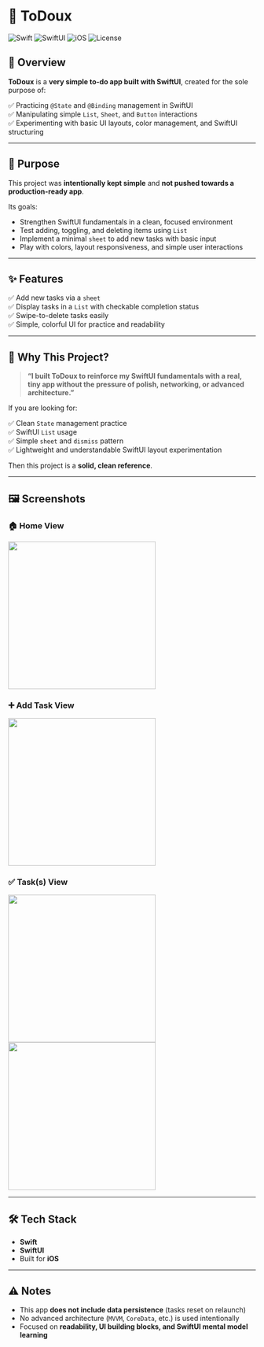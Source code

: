 # 📝 ToDoux

![Swift](https://img.shields.io/badge/Swift-5.9-orange?logo=swift)
![SwiftUI](https://img.shields.io/badge/SwiftUI-%20-blue?logo=swift)
![iOS](https://img.shields.io/badge/iOS-17-lightgrey?logo=apple)
![License](https://img.shields.io/badge/License-MIT-green)

## 📌 Overview

**ToDoux** is a **very simple to-do app built with SwiftUI**, created for the sole purpose of:

✅ Practicing `@State` and `@Binding` management in SwiftUI  
✅ Manipulating simple `List`, `Sheet`, and `Button` interactions  
✅ Experimenting with basic UI layouts, color management, and SwiftUI structuring

---

## 🎯 Purpose

This project was **intentionally kept simple** and **not pushed towards a production-ready app**.

Its goals:

- Strengthen SwiftUI fundamentals in a clean, focused environment
- Test adding, toggling, and deleting items using `List`
- Implement a minimal `sheet` to add new tasks with basic input
- Play with colors, layout responsiveness, and simple user interactions

---

## ✨ Features

✅ Add new tasks via a `sheet`  
✅ Display tasks in a `List` with checkable completion status  
✅ Swipe-to-delete tasks easily  
✅ Simple, colorful UI for practice and readability

---

## 🤔 Why This Project?

> **“I built ToDoux to reinforce my SwiftUI fundamentals with a real, tiny app without the pressure of polish, networking, or advanced architecture.”**

If you are looking for:

✅ Clean `State` management practice  
✅ SwiftUI `List` usage  
✅ Simple `sheet` and `dismiss` pattern  
✅ Lightweight and understandable SwiftUI layout experimentation

Then this project is a **solid, clean reference**.

---

## 🖼️ Screenshots

### 🏠 Home View
<img src="https://github.com/BodartA/ToDouxApp/blob/main/Screenshots/FirstView.png" width="300">

### ➕ Add Task View
<img src="https://github.com/BodartA/ToDouxApp/blob/main/Screenshots/AddTaskView.png" width="300">

### ✅ Task(s) View
<img src="https://github.com/BodartA/ToDouxApp/blob/main/Screenshots/HomeWithTask.png" width="300">
<img src="https://github.com/BodartA/ToDouxApp/blob/main/Screenshots/HomeWithoutTask.png" width="300">

---

## 🛠️ Tech Stack

- **Swift**
- **SwiftUI**
- Built for **iOS**

---

## ⚠️ Notes

- This app **does not include data persistence** (tasks reset on relaunch)
- No advanced architecture (`MVVM`, `CoreData`, etc.) is used intentionally
- Focused on **readability, UI building blocks, and SwiftUI mental model learning**
